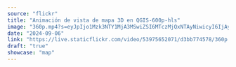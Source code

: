 ```yaml
---
source: "flickr"
title: "Animación de vista de mapa 3D en QGIS-600p-hls"
image: "360p.mp4?s=eyJpIjo1Mzk3NTY1MjA3MSwiZSI6MTczMjQxNTAyNiwicyI6IjAyZWVlNDI2NmNmNTZmODRmM2IxYjA1ZDVmYTQ5MWYyNGYwOGM4ODgiLCJ2IjoxfQ.mp4"
date: "2024-09-06"
link: "https://live.staticflickr.com/video/53975652071/d3bb774578/360p.mp4?s=eyJpIjo1Mzk3NTY1MjA3MSwiZSI6MTczMjQxNTAyNiwicyI6IjAyZWVlNDI2NmNmNTZmODRmM2IxYjA1ZDVmYTQ5MWYyNGYwOGM4ODgiLCJ2IjoxfQ"
draft: "true"
showcase: "map"
---
```

